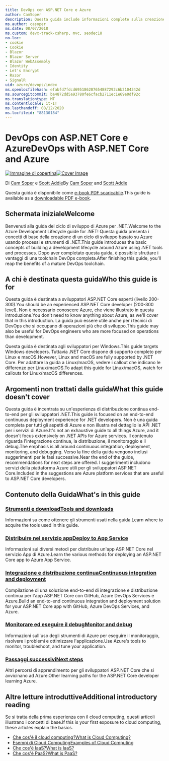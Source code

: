 ```yaml
---
title: DevOps con ASP.NET Core e Azure
author: CamSoper
description: Questa guida include informazioni complete sulla creazione di una pipeline DevOps per un'app ASP.NET Core ospitata in Azure.
ms.author: casoper
ms.date: 08/07/2018
ms.custom: devx-track-csharp, mvc, seodec18
no-loc:
- cookie
- Cookie
- Blazor
- Blazor Server
- Blazor WebAssembly
- Identity
- Let's Encrypt
- Razor
- SignalR
uid: azure/devops/index
ms.openlocfilehash: efabfd7fdcd695186207654887292c6b2104342d
ms.sourcegitcommit: ba4872dd5a93780fe6cfacb2711ec1e69e0df92c
ms.translationtype: MT
ms.contentlocale: it-IT
ms.lasthandoff: 08/12/2020
ms.locfileid: "88130184"
---
```

# <a name="devops-with-aspnet-core-and-azure"></a><span data-ttu-id="036df-103">DevOps con ASP.NET Core e Azure</span><span class="sxs-lookup"><span data-stu-id="036df-103">DevOps with ASP.NET Core and Azure</span></span>

<span data-ttu-id="036df-104">[![Immagine di copertina](./media/cover-large.png)](https://aka.ms/devopsbook)</span><span class="sxs-lookup"><span data-stu-id="036df-104">[![Cover Image](./media/cover-large.png)](https://aka.ms/devopsbook)</span></span>

<span data-ttu-id="036df-105">Di [Cam Soper](https://twitter.com/camsoper) e [Scott Addie](https://twitter.com/scottaddie)</span><span class="sxs-lookup"><span data-stu-id="036df-105">By [Cam Soper](https://twitter.com/camsoper) and [Scott Addie](https://twitter.com/scottaddie)</span></span>

<span data-ttu-id="036df-106">Questa guida è disponibile come [e-book PDF scaricabile](https://aka.ms/devopsbook).</span><span class="sxs-lookup"><span data-stu-id="036df-106">This guide is available as a [downloadable PDF e-book](https://aka.ms/devopsbook).</span></span>

## <a name="welcome"></a><span data-ttu-id="036df-107">Schermata iniziale</span><span class="sxs-lookup"><span data-stu-id="036df-107">Welcome</span></span> 

<span data-ttu-id="036df-108">Benvenuti alla guida del ciclo di sviluppo di Azure per .NET.</span><span class="sxs-lookup"><span data-stu-id="036df-108">Welcome to the Azure Development Lifecycle guide for .NET!</span></span> <span data-ttu-id="036df-109">Questa guida presenta i concetti di base della creazione di un ciclo di sviluppo basato su Azure usando processi e strumenti di .NET.</span><span class="sxs-lookup"><span data-stu-id="036df-109">This guide introduces the basic concepts of building a development lifecycle around Azure using .NET tools and processes.</span></span> <span data-ttu-id="036df-110">Dopo aver completato questa guida, è possibile sfruttare i vantaggi di una toolchain DevOps completa.</span><span class="sxs-lookup"><span data-stu-id="036df-110">After finishing this guide, you'll reap the benefits of a mature DevOps toolchain.</span></span>

## <a name="who-this-guide-is-for"></a><span data-ttu-id="036df-111">A chi è destinata questa guida</span><span class="sxs-lookup"><span data-stu-id="036df-111">Who this guide is for</span></span>

<span data-ttu-id="036df-112">Questa guida è destinata a sviluppatori ASP.NET Core esperti (livello 200-300).</span><span class="sxs-lookup"><span data-stu-id="036df-112">You should be an experienced ASP.NET Core developer (200-300 level).</span></span> <span data-ttu-id="036df-113">Non è necessario conoscere Azure, che viene illustrato in questa introduzione.</span><span class="sxs-lookup"><span data-stu-id="036df-113">You don't need to know anything about Azure, as we'll cover that in this introduction.</span></span> <span data-ttu-id="036df-114">La guida può essere utile anche per i tecnici di DevOps che si occupano di operazioni più che di sviluppo.</span><span class="sxs-lookup"><span data-stu-id="036df-114">This guide may also be useful for DevOps engineers who are more focused on operations than development.</span></span>

<span data-ttu-id="036df-115">Questa guida è destinata agli sviluppatori per Windows.</span><span class="sxs-lookup"><span data-stu-id="036df-115">This guide targets Windows developers.</span></span> <span data-ttu-id="036df-116">Tuttavia .NET Core dispone di supporto completo per Linux e macOS.</span><span class="sxs-lookup"><span data-stu-id="036df-116">However, Linux and macOS are fully supported by .NET Core.</span></span> <span data-ttu-id="036df-117">Per adattare la guida a Linux/macOS, vedere i callout che indicano le differenze per Linux/macOS.</span><span class="sxs-lookup"><span data-stu-id="036df-117">To adapt this guide for Linux/macOS, watch for callouts for Linux/macOS differences.</span></span>

## <a name="what-this-guide-doesnt-cover"></a><span data-ttu-id="036df-118">Argomenti non trattati dalla guida</span><span class="sxs-lookup"><span data-stu-id="036df-118">What this guide doesn't cover</span></span>

<span data-ttu-id="036df-119">Questa guida è incentrata su un'esperienza di distribuzione continua end-to-end per gli sviluppatori .NET.</span><span class="sxs-lookup"><span data-stu-id="036df-119">This guide is focused on an end-to-end continuous deployment experience for .NET developers.</span></span> <span data-ttu-id="036df-120">Non è una guida completa per tutti gli aspetti di Azure e non illustra nel dettaglio le API .NET per i servizi di Azure.</span><span class="sxs-lookup"><span data-stu-id="036df-120">It's not an exhaustive guide to all things Azure, and it doesn't focus extensively on .NET APIs for Azure services.</span></span> <span data-ttu-id="036df-121">Il contenuto riguarda l'integrazione continua, la distribuzione, il monitoraggio e il debug.</span><span class="sxs-lookup"><span data-stu-id="036df-121">The emphasis is all around continuous integration, deployment, monitoring, and debugging.</span></span> <span data-ttu-id="036df-122">Verso la fine della guida vengono inclusi suggerimenti per le fasi successive.</span><span class="sxs-lookup"><span data-stu-id="036df-122">Near the end of the guide, recommendations for next steps are offered.</span></span> <span data-ttu-id="036df-123">I suggerimenti includono servizi della piattaforma Azure utili per gli sviluppatori ASP.NET Core.</span><span class="sxs-lookup"><span data-stu-id="036df-123">Included in the suggestions are Azure platform services that are useful to ASP.NET Core developers.</span></span>

## <a name="whats-in-this-guide"></a><span data-ttu-id="036df-124">Contenuto della Guida</span><span class="sxs-lookup"><span data-stu-id="036df-124">What's in this guide</span></span>

### <a name="tools-and-downloads"></a>[<span data-ttu-id="036df-125">Strumenti e download</span><span class="sxs-lookup"><span data-stu-id="036df-125">Tools and downloads</span></span>](xref:azure/devops/tools-and-downloads)

<span data-ttu-id="036df-126">Informazioni su come ottenere gli strumenti usati nella guida.</span><span class="sxs-lookup"><span data-stu-id="036df-126">Learn where to acquire the tools used in this guide.</span></span>

### <a name="deploy-to-app-service"></a>[<span data-ttu-id="036df-127">Distribuire nel servizio app</span><span class="sxs-lookup"><span data-stu-id="036df-127">Deploy to App Service</span></span>](xref:azure/devops/deploy-to-app-service)

<span data-ttu-id="036df-128">Informazioni sui diversi metodi per distribuire un'app ASP.NET Core nel servizio App di Azure.</span><span class="sxs-lookup"><span data-stu-id="036df-128">Learn the various methods for deploying an ASP.NET Core app to Azure App Service.</span></span>

### <a name="continuous-integration-and-deployment"></a>[<span data-ttu-id="036df-129">Integrazione e distribuzione continua</span><span class="sxs-lookup"><span data-stu-id="036df-129">Continuous integration and deployment</span></span>](xref:azure/devops/cicd)

<span data-ttu-id="036df-130">Compilazione di una soluzione end-to-end di integrazione e distribuzione continua per l'app ASP.NET Core con GitHub, Azure DevOps Services e Azure.</span><span class="sxs-lookup"><span data-stu-id="036df-130">Build an end-to-end continuous integration and deployment solution for your ASP.NET Core app with GitHub, Azure DevOps Services, and Azure.</span></span>

### <a name="monitor-and-debug"></a>[<span data-ttu-id="036df-131">Monitorare ed eseguire il debug</span><span class="sxs-lookup"><span data-stu-id="036df-131">Monitor and debug</span></span>](xref:azure/devops/monitor)

<span data-ttu-id="036df-132">Informazioni sull'uso degli strumenti di Azure per eseguire il monitoraggio, risolvere i problemi e ottimizzare l'applicazione.</span><span class="sxs-lookup"><span data-stu-id="036df-132">Use Azure's tools to monitor, troubleshoot, and tune your application.</span></span>

### <a name="next-steps"></a>[<span data-ttu-id="036df-133">Passaggi successivi</span><span class="sxs-lookup"><span data-stu-id="036df-133">Next steps</span></span>](xref:azure/devops/next-steps)

<span data-ttu-id="036df-134">Altri percorsi di apprendimento per gli sviluppatori ASP.NET Core che si avvicinano ad Azure.</span><span class="sxs-lookup"><span data-stu-id="036df-134">Other learning paths for the ASP.NET Core developer learning Azure.</span></span>

## <a name="additional-introductory-reading"></a><span data-ttu-id="036df-135">Altre letture introduttive</span><span class="sxs-lookup"><span data-stu-id="036df-135">Additional introductory reading</span></span>

<span data-ttu-id="036df-136">Se si tratta della prima esperienza con il cloud computing, questi articoli illustrano i concetti di base.</span><span class="sxs-lookup"><span data-stu-id="036df-136">If this is your first exposure to cloud computing, these articles explain the basics.</span></span>

* [<span data-ttu-id="036df-137">Che cos'è il cloud computing?</span><span class="sxs-lookup"><span data-stu-id="036df-137">What is Cloud Computing?</span></span>](https://azure.microsoft.com/overview/what-is-cloud-computing/)
* [<span data-ttu-id="036df-138">Esempi di Cloud Computing</span><span class="sxs-lookup"><span data-stu-id="036df-138">Examples of Cloud Computing</span></span>](https://azure.microsoft.com/overview/examples-of-cloud-computing/)
* [<span data-ttu-id="036df-139">Che cos'è IaaS?</span><span class="sxs-lookup"><span data-stu-id="036df-139">What is IaaS?</span></span>](https://azure.microsoft.com/overview/what-is-iaas/)
* [<span data-ttu-id="036df-140">Che cos'è PaaS?</span><span class="sxs-lookup"><span data-stu-id="036df-140">What is PaaS?</span></span>](https://azure.microsoft.com/overview/what-is-paas/)

